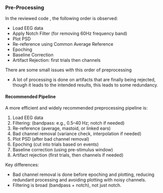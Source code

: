 ### Pre-Processing 

In the reviewed code , the following order is observed:

- Load EEG data
- Apply Notch Filter (for removing 60Hz frequency band)
- Plot PSD
- Re-reference using Common Average Reference
- Epoching
- Baseline Correction
- Artifact Rejection: first trials then channels

There are some small issues with this order of preprocessing

- A lot of processing is done on artifacts that are finally being rejected, though it leads to the intended results, this leads to some redundancy.

#### Recommended Pipeline 

A more efficient and widely recommended preprocessing pipeline is:

1. Load EEG data
2. Filtering: (bandpass: e.g., 0.5–40 Hz; notch if needed)
3. Re-reference (average, mastoid, or linked ears)
4. Bad channel removal (variance check, interpolation if needed)
5. Plot PSD (after bad channel removal)
6. Epoching (cut into trials based on events)
7. Baseline correction (using pre-stimulus window)
8. Artifact rejection (first trials, then channels if needed)

Key differences:
- Bad channel removal is done before epoching and plotting, reducing redundant processing and avoiding plotting with noisy channels.
- Filtering is broad (bandpass + notch), not just notch.

